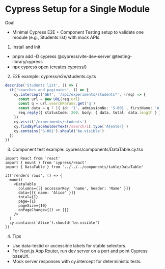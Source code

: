 # Cypress Setup for a Single Module

Goal
- Minimal Cypress E2E + Component Testing setup to validate one module (e.g., Students list) with mock APIs.

1) Install and init
- pnpm add -D cypress @cypress/vite-dev-server @testing-library/cypress
- npx cypress open (creates cypress/)

2) E2E example: cypress/e2e/students.cy.ts
```ts
describe('Students list', () => {
  it('searches and paginates', () => {
    cy.intercept('GET', '/api/experiments/students*', (req) => {
      const url = new URL(req.url)
      const q = url.searchParams.get('q')
      const data = q ? [{ id: '1', admissionNo: 'S-001', firstName: 'A', lastName: 'B' }] : []
      req.reply({ statusCode: 200, body: { data, total: data.length } })
    })
    cy.visit('/experiments/students')
    cy.findByPlaceholderText(/search/i).type('A{enter}')
    cy.contains('S-001').should('be.visible')
  })
})
```

3) Component test example: cypress/components/DataTable.cy.tsx
```tsx
import React from 'react'
import { mount } from 'cypress/react'
import { DataTable } from '../../../components/table/DataTable'

it('renders rows', () => {
  mount(
    <DataTable
      columns={[{ accessorKey: 'name', header: 'Name' }]}
      data={[{ name: 'Alice' }]}
      total={1}
      page={1}
      pageSize={10}
      onPageChange={() => {}}
    />
  )
  cy.contains('Alice').should('be.visible')
})
```

4) Tips
- Use data-testid or accessible labels for stable selectors.
- For Next.js App Router, run dev server on a port and point Cypress baseUrl.
- Mock server responses with cy.intercept for deterministic tests.

